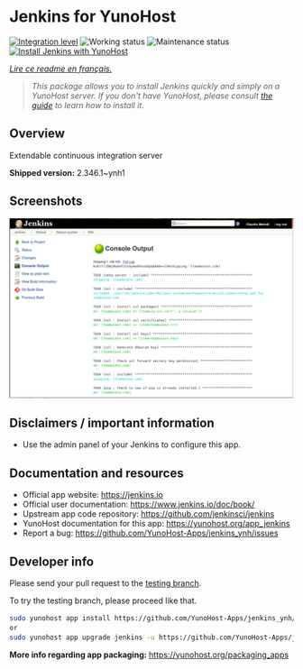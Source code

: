 <!--
N.B.: This README was automatically generated by https://github.com/YunoHost/apps/tree/master/tools/README-generator
It shall NOT be edited by hand.
-->

# Jenkins for YunoHost

[![Integration level](https://dash.yunohost.org/integration/jenkins.svg)](https://dash.yunohost.org/appci/app/jenkins) ![Working status](https://ci-apps.yunohost.org/ci/badges/jenkins.status.svg) ![Maintenance status](https://ci-apps.yunohost.org/ci/badges/jenkins.maintain.svg)  
[![Install Jenkins with YunoHost](https://install-app.yunohost.org/install-with-yunohost.svg)](https://install-app.yunohost.org/?app=jenkins)

*[Lire ce readme en français.](./README_fr.md)*

> *This package allows you to install Jenkins quickly and simply on a YunoHost server.
If you don't have YunoHost, please consult [the guide](https://yunohost.org/#/install) to learn how to install it.*

## Overview

Extendable continuous integration server

**Shipped version:** 2.346.1~ynh1

## Screenshots

![Screenshot of Jenkins](./doc/screenshots/screenshot1.png)

## Disclaimers / important information

* Use the admin panel of your Jenkins to configure this app.

## Documentation and resources

* Official app website: <https://jenkins.io>
* Official user documentation: <https://www.jenkins.io/doc/book/>
* Upstream app code repository: <https://github.com/jenkinsci/jenkins>
* YunoHost documentation for this app: <https://yunohost.org/app_jenkins>
* Report a bug: <https://github.com/YunoHost-Apps/jenkins_ynh/issues>

## Developer info

Please send your pull request to the [testing branch](https://github.com/YunoHost-Apps/jenkins_ynh/tree/testing).

To try the testing branch, please proceed like that.

``` bash
sudo yunohost app install https://github.com/YunoHost-Apps/jenkins_ynh/tree/testing --debug
or
sudo yunohost app upgrade jenkins -u https://github.com/YunoHost-Apps/jenkins_ynh/tree/testing --debug
```

**More info regarding app packaging:** <https://yunohost.org/packaging_apps>
